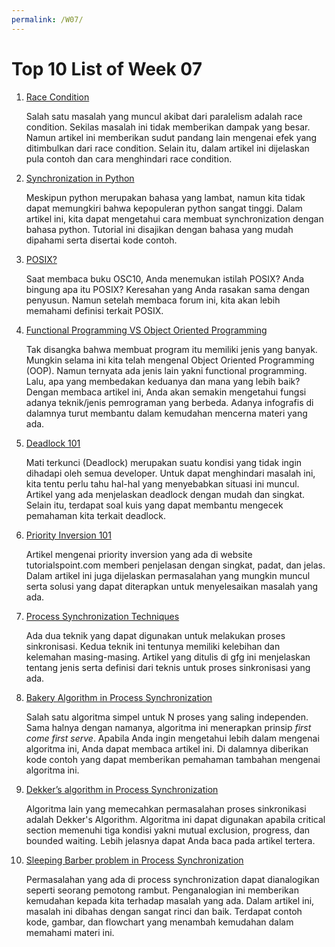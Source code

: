 ```yaml
---
permalink: /W07/
---
```

# Top 10 List of Week 07

1. [Race Condition](https://www.veracode.com/security/race-condition)

	Salah satu masalah yang muncul akibat dari paralelism adalah race condition. Sekilas masalah ini tidak memberikan dampak yang besar. Namun artikel ini memberikan sudut pandang lain mengenai efek yang ditimbulkan dari race condition. Selain itu, dalam artikel ini dijelaskan pula contoh dan cara menghindari race condition.
	
2. [Synchronization in Python](https://www.geeksforgeeks.org/multithreading-in-python-set-2-synchronization/)

	Meskipun python merupakan bahasa yang lambat, namun kita tidak dapat memungkiri bahwa kepopuleran python sangat tinggi. Dalam artikel ini, kita dapat mengetahui cara membuat synchronization dengan bahasa python. Tutorial ini disajikan dengan bahasa yang mudah dipahami serta disertai kode contoh.
	
3. [POSIX?](https://stackoverflow.com/questions/1780599/what-is-the-meaning-of-posix)

	Saat membaca buku OSC10, Anda menemukan istilah POSIX? Anda bingung apa itu POSIX? Keresahan yang Anda rasakan sama dengan penyusun. Namun setelah membaca forum ini, kita akan lebih memahami definisi terkait POSIX.
	
4. [Functional Programming VS Object Oriented Programming](https://medium.com/@shaistha24/functional-programming-vs-object-oriented-programming-oop-which-is-better-82172e53a526)

	Tak disangka bahwa membuat program itu memiliki jenis yang banyak. Mungkin selama ini kita telah mengenal Object Oriented Programming (OOP). Namun ternyata ada jenis lain yakni functional programming. Lalu, apa yang membedakan keduanya dan mana yang lebih baik? Dengan membaca artikel ini, Anda akan semakin mengetahui fungsi adanya teknik/jenis pemrograman yang berbeda. Adanya infografis di dalamnya turut membantu dalam kemudahan mencerna materi yang ada.
	
5. [Deadlock 101](https://www.geeksforgeeks.org/introduction-of-deadlock-in-operating-system)

	Mati terkunci (Deadlock) merupakan suatu kondisi yang tidak ingin dihadapi oleh semua developer. Untuk dapat menghindari masalah ini, kita tentu perlu tahu hal-hal yang menyebabkan situasi ini muncul. Artikel yang ada menjelaskan deadlock dengan mudah dan singkat. Selain itu, terdapat soal kuis yang dapat membantu mengecek pemahaman kita terkait deadlock.
	
6. [Priority Inversion 101](https://www.tutorialspoint.com/priority-inversion)

	Artikel mengenai priority inversion yang ada di website tutorialspoint.com memberi penjelasan dengan singkat, padat, dan jelas. Dalam artikel ini juga dijelaskan permasalahan yang mungkin muncul serta solusi yang dapat diterapkan untuk menyelesaikan masalah yang ada.
	
7. [Process Synchronization Techniques](https://www.geeksforgeeks.org/process-synchronization-set-2/)

	Ada dua teknik yang dapat digunakan untuk melakukan proses sinkronisasi. Kedua teknik ini tentunya memiliki kelebihan dan kelemahan masing-masing. Artikel yang ditulis di gfg ini menjelaskan tentang jenis serta definisi dari teknis untuk proses sinkronisasi yang ada.
	
8. [Bakery Algorithm in Process Synchronization](https://www.geeksforgeeks.org/bakery-algorithm-in-process-synchronization)

	Salah satu algoritma simpel untuk N proses yang saling independen. Sama halnya dengan namanya, algoritma ini menerapkan prinsip _first come first serve_. Apabila Anda ingin mengetahui lebih dalam mengenai algoritma ini, Anda dapat membaca artikel ini. Di dalamnya diberikan kode contoh yang dapat memberikan pemahaman tambahan mengenai algoritma ini.
	
9. [Dekker’s algorithm in Process Synchronization](https://www.geeksforgeeks.org/dekkers-algorithm-in-process-synchronization)

	Algoritma lain yang memecahkan permasalahan proses sinkronikasi adalah Dekker's Algorithm. Algoritma ini dapat digunakan apabila critical section memenuhi tiga kondisi yakni mutual exclusion, progress, dan bounded waiting. Lebih jelasnya dapat Anda baca pada artikel tertera.
		
10. [Sleeping Barber problem in Process Synchronization](https://www.geeksforgeeks.org/sleeping-barber-problem-in-process-synchronization/)

	Permasalahan yang ada di process synchronization dapat dianalogikan seperti seorang pemotong rambut. Penganalogian ini memberikan kemudahan kepada kita terhadap masalah yang ada. Dalam artikel ini, masalah ini dibahas dengan sangat rinci dan baik. Terdapat contoh kode, gambar, dan flowchart yang menambah kemudahan dalam memahami materi ini.
	

